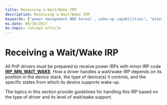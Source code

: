 ```yaml
---
title: Receiving a Wait/Wake IRP
description: Receiving a Wait/Wake IRP
keywords: ["power management WDK kernel , wake-up capabilities", "external wake signals WDK", "awakening devices", "wake-up capabilities WDK power management", "device wake ups WDK power management", "IRP_MN_WAIT_WAKE", "receiving wait/wake IRPs", "wait/wake IRPs WDK power management , receiving"]
ms.date: 06/16/2017
ms.topic: concept-article
---
```


# Receiving a Wait/Wake IRP





All PnP drivers must be prepared to receive power IRPs with minor IRP code [**IRP\_MN\_WAIT\_WAKE**](./irp-mn-wait-wake.md). How a driver handles a wait/wake IRP depends on its position in the device stack, the type of device(s) it controls, and the specific states from which its device supports wake-up.

The topics in this section provide guidelines for handling this IRP based on the type of driver and its level of wait/wake support.

 

